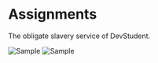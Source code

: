 # Assignments
The obligate slavery service of DevStudent.

![Sample](https://raw.githubusercontent.com/DevStudent/Assignments/YHR/KakaoTalk_20151009_163604886.jpg)
![Sample](https://raw.githubusercontent.com/DevStudent/Assignments/YHR/KakaoTalk_20151009_163605579.jpg)
